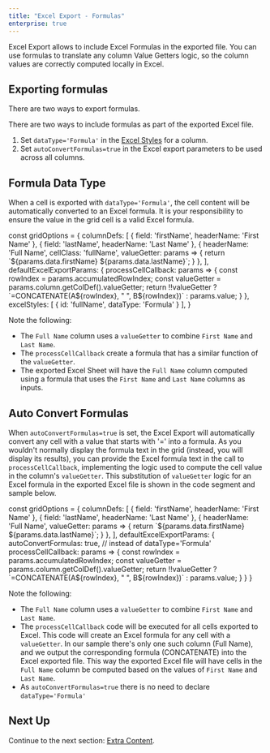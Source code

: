 ```yaml
---
title: "Excel Export - Formulas"
enterprise: true
---
```

Excel Export allows to include Excel Formulas in the exported file. You can use formulas to translate any column Value Getters logic, so the column values are correctly computed locally in Excel.

## Exporting formulas

There are two ways to export formulas.

There are two ways to include formulas as part of the exported Excel file.
1. Set `dataType='Formula'` in the [Excel Styles](../excel-export-styles/) for a column.
1. Set `autoConvertFormulas=true` in the Excel export parameters to be used across all columns.

## Formula Data Type

When a cell is exported with `dataType='Formula'`, the cell content will be automatically converted to an Excel formula. It is your responsibility to ensure the value in the grid cell is a valid Excel formula. 

<snippet>
const gridOptions = {
    columnDefs: [
        { field: 'firstName', headerName: 'First Name' },
        { field: 'lastName', headerName: 'Last Name' },
        {
            headerName: 'Full Name',
            cellClass: 'fullName', 
            valueGetter: params => {
                return `${params.data.firstName} ${params.data.lastName}`;
            }
        },
    ],
     defaultExcelExportParams: {
        processCellCallback: params => {
            const rowIndex = params.accumulatedRowIndex;
            const valueGetter = params.column.getColDef().valueGetter;
            return !!valueGetter ? `=CONCATENATE(A${rowIndex}, " ", B${rowIndex})` : params.value;
        }
     },
     excelStyles: [
        {
            id: 'fullName',
            dataType: 'Formula'
        }
    ],
}
</snippet>


Note the following:

- The `Full Name` column uses a `valueGetter` to combine `First Name` and `Last Name`.
- The `processCellCallback` create a formula that has a similar function of the `valueGetter`.
- The exported Excel Sheet will have the `Full Name` column computed using a formula that uses the `First Name` and `Last Name` columns as inputs.

<grid-example title='Excel Export - Formula DataType' name='excel-export-formula-data-type' type='generated' options='{ "enterprise": true, "modules": ["clientside", "excel", "menu"] }'></grid-example>

## Auto Convert Formulas

When `autoConvertFormulas=true` is set, the Excel Export will automatically convert any cell with a value that starts with '=' into a formula. As you wouldn't normally display the formula text in the grid (instead, you will display its results), you can provide the Excel formula text in the call to `processCellCallback`, implementing the logic used to compute the cell value in the column's `valueGetter`. This substitution of `valueGetter` logic for an Excel formula in the exported Excel file is shown in the code segment and sample below.

<snippet>
const gridOptions = {
    columnDefs: [
        { field: 'firstName', headerName: 'First Name' },
        { field: 'lastName', headerName: 'Last Name' },
        { 
            headerName: 'Full Name', 
            valueGetter: params => {
                return `${params.data.firstName} ${params.data.lastName}`;
            }
        },
    ],
     defaultExcelExportParams: {
        autoConvertFormulas: true, // instead of dataType='Formula'
        processCellCallback: params => {
            const rowIndex = params.accumulatedRowIndex;
            const valueGetter = params.column.getColDef().valueGetter;
            return !!valueGetter ? `=CONCATENATE(A${rowIndex}, " ", B${rowIndex})` : params.value;
        }
     }
}
</snippet>

Note the following:

- The `Full Name` column uses a `valueGetter` to combine `First Name` and `Last Name`.
- The `processCellCallback` code will be executed for all cells exported to Excel. This code will create an Excel formula for any cell with a `valueGetter`. In our sample there's only one such column (Full Name), and we output the corresponding formula (CONCATENATE) into the Excel exported file. This way the exported Excel file will have cells in the `Full Name` column be computed based on the values of `First Name` and `Last Name`.
- As `autoConvertFormulas=true` there is no need to declare `dataType='Formula'`

<grid-example title='Excel Export - Auto Convert Formulas' name='excel-export-auto-convert-formulas' type='generated' options='{ "enterprise": true, "modules": ["clientside", "excel", "menu"] }'></grid-example>

## Next Up

Continue to the next section: [Extra Content](../excel-export-extra-content/).